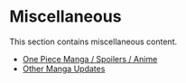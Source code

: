 # Miscellaneous

This section contains miscellaneous content.

*   [One Piece Manga / Spoilers / Anime](one-piece.md)
*   [Other Manga Updates](other-manga.md)